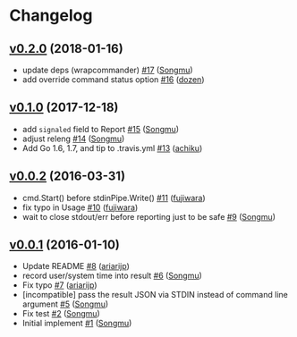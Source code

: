 # Changelog

## [v0.2.0](https://github.com/Songmu/horenso/compare/v0.1.0...v0.2.0) (2018-01-16)

* update deps (wrapcommander) [#17](https://github.com/Songmu/horenso/pull/17) ([Songmu](https://github.com/Songmu))
* add override command status option [#16](https://github.com/Songmu/horenso/pull/16) ([dozen](https://github.com/dozen))

## [v0.1.0](https://github.com/Songmu/horenso/compare/v0.0.2...v0.1.0) (2017-12-18)

* add `signaled` field to Report [#15](https://github.com/Songmu/horenso/pull/15) ([Songmu](https://github.com/Songmu))
* adjust releng [#14](https://github.com/Songmu/horenso/pull/14) ([Songmu](https://github.com/Songmu))
* Add Go 1.6, 1.7, and tip to .travis.yml [#13](https://github.com/Songmu/horenso/pull/13) ([achiku](https://github.com/achiku))

## [v0.0.2](https://github.com/Songmu/horenso/compare/v0.0.1...v0.0.2) (2016-03-31)

* cmd.Start() before stdinPipe.Write() [#11](https://github.com/Songmu/horenso/pull/11) ([fujiwara](https://github.com/fujiwara))
* fix typo in Usage [#10](https://github.com/Songmu/horenso/pull/10) ([fujiwara](https://github.com/fujiwara))
* wait to close stdout/err before reporting just to be safe [#9](https://github.com/Songmu/horenso/pull/9) ([Songmu](https://github.com/Songmu))

## [v0.0.1](https://github.com/Songmu/horenso/compare/6c9c2a74...v0.0.1) (2016-01-10)

* Update README [#8](https://github.com/Songmu/horenso/pull/8) ([ariarijp](https://github.com/ariarijp))
* record user/system time into result [#6](https://github.com/Songmu/horenso/pull/6) ([Songmu](https://github.com/Songmu))
* Fix typo [#7](https://github.com/Songmu/horenso/pull/7) ([ariarijp](https://github.com/ariarijp))
* [incompatible] pass the result JSON via STDIN instead of command line argument [#5](https://github.com/Songmu/horenso/pull/5) ([Songmu](https://github.com/Songmu))
* Fix test [#2](https://github.com/Songmu/horenso/pull/2) ([Songmu](https://github.com/Songmu))
* Initial implement [#1](https://github.com/Songmu/horenso/pull/1) ([Songmu](https://github.com/Songmu))
